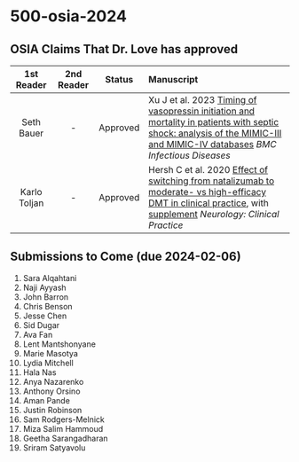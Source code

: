# 500-osia-2024

## OSIA Claims That Dr. Love has approved 

1st Reader | 2nd Reader | Status |  Manuscript 
:-----------: | :-----------: | :-----: |:-----------------------------------------------------------------------
Seth Bauer | - | Approved | Xu J et al. 2023 [Timing of vasopressin initiation and mortality in patients with septic shock: analysis of the MIMIC-III and MIMIC-IV databases](pdf/Xu_2023.pdf) *BMC Infectious Diseases*
Karlo Toljan | - | Approved | Hersh C et al. 2020 [Effect of switching from natalizumab to moderate- vs high-efficacy DMT in clinical practice](pdf/Hersh_2020.pdf), with [supplement](pdf/Hersh_2020_supplement.pdf) *Neurology: Clinical Practice*

## Submissions to Come (due 2024-02-06)

1. Sara Alqahtani
2. Naji Ayyash
3. John Barron
4. Chris Benson
5. Jesse Chen
6. Sid Dugar
7. Ava Fan
8. Lent Mantshonyane
9. Marie Masotya
10. Lydia Mitchell
11. Hala Nas
12. Anya Nazarenko
13. Anthony Orsino
14. Aman Pande
15. Justin Robinson
16. Sam Rodgers-Melnick
17. Miza Salim Hammoud
18. Geetha Sarangadharan
19. Sriram Satyavolu
